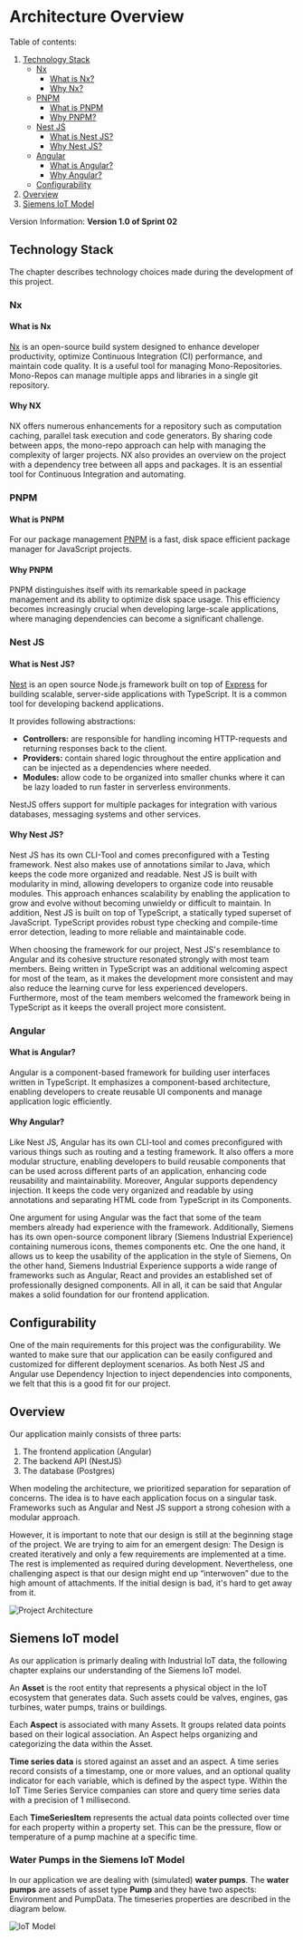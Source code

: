 # Architecture Overview

Table of contents:

1. [Technology Stack](#technology-stack)
   - [Nx](#nx)
      - [What is Nx?](#what-is-nx)
      - [Why Nx?](#why-nx)
   - [PNPM](#pnpm)
      - [What is PNPM](#what-is-pnpm)
      - [Why PNPM?](#why-pnpm)
   - [Nest JS](#nest-js)
      - [What is Nest JS?](#what-is-nest-js)
      - [Why Nest JS?](#why-nest-js)
   - [Angular](#angular)
      - [What is Angular?](#what-is-angular)
      - [Why Angular?](#why-angular)
   - [Configurability](#configurability)
1. [Overview](#overview)
1. [Siemens IoT Model](#siemens-iot-model)

Version Information: **Version 1.0 of Sprint 02**

## Technology Stack

The chapter describes technology choices made during the development of this project.

### Nx

#### What is Nx

[Nx](https://nx.dev) is an open-source build system designed to enhance developer productivity, optimize Continuous Integration (CI) performance, and maintain code quality. It is a useful tool for managing Mono-Repositories. Mono-Repos can manage multiple apps and libraries in a single git repository.

#### Why NX

NX offers numerous enhancements for a repository such as computation caching, parallel task execution and code generators. By sharing code between apps, the mono-repo approach can help with managing the complexity of larger projects. NX also provides an overview on the project with a dependency tree between all apps and packages. It is an essential tool for Continuous Integration and automating.

### PNPM

#### What is PNPM

For our package management [PNPM](https://pnpm.io/) is a fast, disk space efficient package manager for JavaScript projects.

#### Why PNPM

PNPM distinguishes itself with its remarkable speed in package management and its ability to optimize disk space usage. This efficiency becomes increasingly crucial when developing large-scale applications, where managing dependencies can become a significant challenge.

### Nest JS

#### What is Nest JS?

[Nest](https://nestjs.com/) is an open source Node.js framework built on top of [Express](https://expressjs.com/) for building scalable, server-side applications with TypeScript. It is a common tool for developing backend applications.

It provides following abstractions:

- **Controllers:** are responsible for handling incoming HTTP-requests and returning responses back to the client.
- **Providers:** contain shared logic throughout the entire application and can be injected as a dependencies where needed.
- **Modules:** allow code to be organized into smaller chunks where it can be lazy loaded to run faster in serverless environments.

NestJS offers support for multiple packages for integration with various databases, messaging systems and other services.

#### Why Nest JS?

Nest JS has its own CLI-Tool and comes preconfigured with a Testing framework. Nest also makes use of annotations similar to Java, which keeps the code more organized and readable. Nest JS is built with modularity in mind, allowing developers to organize code into reusable modules. This approach enhances scalability by enabling the application to grow and evolve without becoming unwieldy or difficult to maintain. In addition, Nest JS is built on top of TypeScript, a statically typed superset of JavaScript. TypeScript provides robust type checking and compile-time error detection, leading to more reliable and maintainable code.  

When choosing the framework for our project, Nest JS's resemblance to Angular and its cohesive structure resonated strongly with most team members. Being written in TypeScript was an additional welcoming aspect for most of the team, as it makes the development more consistent and may also reduce the learning curve for less experienced developers. Furthermore, most of the team members welcomed the framework being in TypeScript as it keeps the overall project more consistent.  

### Angular

#### What is Angular?

Angular is a component-based framework for building user interfaces written in TypeScript. It emphasizes a component-based architecture, enabling developers to create reusable UI components and manage application logic efficiently.

#### Why Angular?

Like Nest JS, Angular has its own CLI-tool and comes preconfigured with various things such as routing and a testing framework. It also offers a more modular structure, enabling developers to build reusable components that can be used across different parts of an application, enhancing code reusability and maintainability. Moreover, Angular supports dependency injection. It keeps the code very organized and readable by using annotations and separating HTML code from TypeScript in its Components.

One argument for using Angular was the fact that some of the team members already had experience with the framework. Additionally, Siemens has its own open-source component library (Siemens Industrial Experience) containing numerous icons, themes components etc. One the one hand, it allows us to keep the usability of the application in the style of Siemens, On the other hand, Siemens Industrial Experience supports a wide range of frameworks such as Angular, React and provides an established set of professionally designed components. All in all, it can be said that Angular makes a solid foundation for our frontend application.

## Configurability

One of the main requirements for this project was the configurability. We wanted to make sure that our application can be easily configured and customized for different deployment scenarios. As both Nest JS and Angular use Dependency Injection to inject dependencies into components, we felt that this is a good fit for our project.

## Overview

Our application mainly consists of three parts:  

1. The frontend application (Angular)
2. The backend API (NestJS)
3. The database (Postgres)

When modeling the architecture, we prioritized separation for separation of concerns. The idea is to have each application focus on a singular task. Frameworks such as Angular and Nest JS support a strong cohesion with a modular approach.

However, it is important to note that our design is still at the beginning stage of the project. We are trying to aim for an emergent design: The Design is created iteratively and only a few requirements are implemented at a time. The rest is implemented as required during development. Nevertheless, one challenging aspect is that our design might end up “interwoven” due to the high amount of attachments. If the initial design is bad, it's hard to get away from it.

![Project Architecture](./images/project-architecture.drawio.png)

## Siemens IoT model

As our application is primarly dealing with Industrial IoT data, the following chapter explains our understanding of the Siemens IoT model.

An **Asset** is the root entity that represents a physical object in the IoT ecosystem that generates data. Such assets could be valves, engines, gas turbines, water pumps, trains or buildings.

Each **Aspect** is associated with many Assets. It groups related data points based on their logical association. An Aspect helps organizing and categorizing the data within the Asset.

**Time series data** is stored against an asset and an aspect. A time series record consists of a timestamp, one or more values, and an optional quality indicator for each variable, which is defined by the aspect type. Within the IoT Time Series Service companies can store and query time series data with a precision of 1 millisecond.

Each **TimeSeriesItem** represents the actual data points collected over time for each property within a property set. This can be the pressure, flow or temperature of a pump machine at a specific time.

### Water Pumps in the Siemens IoT Model

In our application we are dealing with (simulated) **water pumps**. The **water pumps** are assets of asset type **Pump** and they have two aspects: Environment and PumpData. The timeseries properties are described in the diagram below.

![IoT Model](images/siemens-iot-model.drawio.png)
